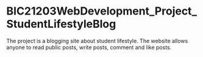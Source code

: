 # BIC21203WebDevelopment_Project_StudentLifestyleBlog
The project is a blogging site about student lifestyle. The website allows anyone to read public posts, write posts, comment and like posts.
